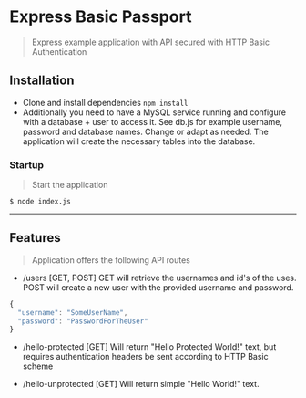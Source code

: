 
# Express Basic Passport

> Express example application with API secured with HTTP Basic Authentication 


## Installation

- Clone and install dependencies `npm install` 
- Additionally you need to have a MySQL service running and configure with a database + user to access it. See db.js for example username, password and database names. Change or adapt as needed. The application will create the necessary tables into the database.


### Startup

> Start the application 

```shell
$ node index.js
```

---

## Features

> Application offers the following API routes
- /users [GET, POST]
GET will retrieve the usernames and id's of the uses.
POST will create a new user with the provided username and password.
```javascript
{
  "username": "SomeUserName",
  "password": "PasswordForTheUser"
}
```

- /hello-protected [GET]
Will return "Hello Protected World!" text, but requires authentication headers be sent according to HTTP Basic scheme

- /hello-unprotected [GET]
Will return simple "Hello World!" text.
